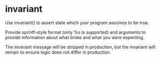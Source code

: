 invariant
=========

Use invariant() to assert state which your program assumes to be true.


Provide sprintf-style format (only %s is supported) and arguments
 to provide information about what broke and what you were
 expecting.

The invariant message will be stripped in production, but the invariant
 will remain to ensure logic does not differ in production.
